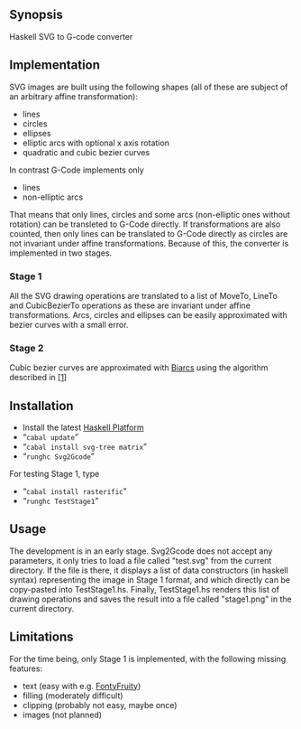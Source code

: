 ﻿## Synopsis

Haskell SVG to G-code converter 

## Implementation

SVG images are built using the following shapes (all of these are subject of an arbitrary affine transformation):
* lines
* circles
* ellipses
* elliptic arcs with optional x axis rotation
* quadratic and cubic bezier curves

In contrast G-Code implements only
* lines
* non-elliptic arcs

That means that only lines, circles and some arcs (non-elliptic ones without rotation) can be transleted to G-Code directly. If transformations are also counted, then
only lines can be translated to G-Code directly as circles are not invariant under affine transformations. Because of this, the converter is implemented in two stages.

### Stage 1

All the SVG drawing operations are translated to a list of MoveTo, LineTo and CubicBezierTo operations as these are invariant under affine transformations.
Arcs, circles and ellipses can be easily approximated with bezier curves with a small error.

### Stage 2

Cubic bezier curves are approximated with [Biarcs](https://en.wikipedia.org/wiki/Biarc) using the algorithm described in [[1](http://www.itc.ktu.lt/index.php/ITC/article/view/11812)]

## Installation

* Install the latest [Haskell Platform](https://www.haskell.org/platform/)
* “`cabal update`”
* “`cabal install svg-tree matrix`”
* “`runghc Svg2Gcode`”

For testing Stage 1, type 
* “`cabal install rasterific`”
* “`runghc TestStage1`”

## Usage

The development is in an early stage. Svg2Gcode does not accept any parameters, it only tries to load a file called "test.svg" from the current directory.
If the file is there, it displays a list of data constructors (in haskell syntax) representing the image in Stage 1 format, and which directly can be copy-pasted into TestStage1.hs.
Finally, TestStage1.hs renders this list of drawing operations and saves the result into a file called "stage1.png" in the current directory.

## Limitations

For the time being, only Stage 1 is implemented, with the following missing features:
* text (easy with e.g. [FontyFruity](https://hackage.haskell.org/package/FontyFruity))
* filling (moderately difficult)
* clipping (probably not easy, maybe once)
* images (not planned)

